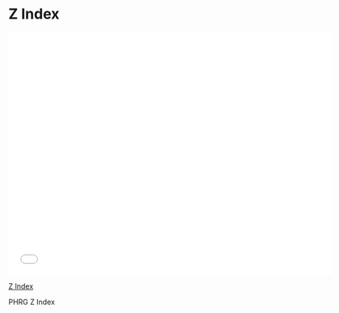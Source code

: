 # Z Index

<iframe width="640" height="480" src="//www.youtube.com/embed/qHlwv-8Carw?rel=0&modestbranding=1" frameborder="0" allowfullscreen></iframe><p><a href="https://www.youtube.com/watch?v=qHlwv-8Carw">Z Index</a></p>

<p data-visibility='hidden'>PHRG Z Index</p>